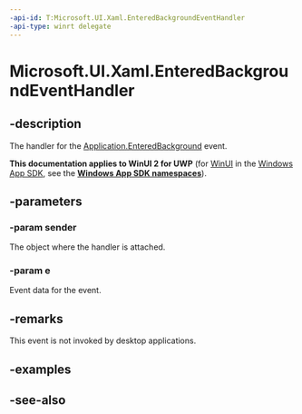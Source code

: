 ```yaml
---
-api-id: T:Microsoft.UI.Xaml.EnteredBackgroundEventHandler
-api-type: winrt delegate
---
```

<!-- Delegate syntax.
public delegate void EnteredBackgroundEventHandler(System.Object sender, Windows.ApplicationModel.EnteredBackgroundEventArgs e)
-->

# Microsoft.UI.Xaml.EnteredBackgroundEventHandler

## -description

The handler for the [Application.EnteredBackground](application_enteredbackground.md) event.

**This documentation applies to WinUI 2 for UWP** (for [WinUI](/windows/apps/winui/winui3/) in the [Windows App SDK](/windows/apps/windows-app-sdk/), see the **[Windows App SDK namespaces](/windows/windows-app-sdk/api/winrt/)**).

## -parameters

### -param sender

The object where the handler is attached.

### -param e

Event data for the event.

## -remarks

 This event is not invoked by desktop applications.

## -examples

## -see-also
